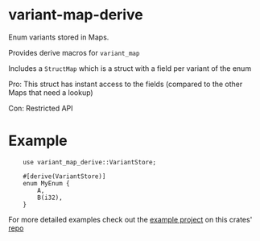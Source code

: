 # variant-map-derive

Enum variants stored in Maps.

Provides derive macros for `variant_map`

Includes a `StructMap` which is a struct with a field per variant of the enum

Pro: This struct has instant access to the fields (compared to the other Maps that need a lookup)

Con: Restricted API

# Example

 ```
     use variant_map_derive::VariantStore;

     #[derive(VariantStore)]
     enum MyEnum {
         A,
         B(i32),
     }
 ```

For more detailed examples check out the [example project](https://github.com/mxyns/variant-map/tree/master/example) on
this crates' [repo](https://github.com/mxyns/variant-map/)
